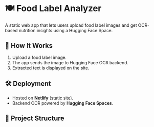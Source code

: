 # 🍽️ Food Label Analyzer

A static web app that lets users upload food label images and get OCR-based nutrition insights using a Hugging Face Space.

## 🚀 How It Works
1. Upload a food label image.
2. The app sends the image to Hugging Face OCR backend.
3. Extracted text is displayed on the site.

## 🛠 Deployment
- Hosted on **Netlify** (static site).
- Backend OCR powered by **Hugging Face Spaces**.

## 📂 Project Structure

